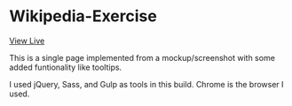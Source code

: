 # Wikipedia-Exercise

[View Live](http://mateoclarke.github.io/wikipedia-exercise/)

This is a single page implemented from a mockup/screenshot with some added funtionality like tooltips.

I used jQuery, Sass, and Gulp as tools in this build. Chrome is the browser I used.
